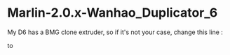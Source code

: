 # Marlin-2.0.x-Wanhao_Duplicator_6
 
My D6 has a BMG clone extruder, so if it's not your case, change this line :

to

